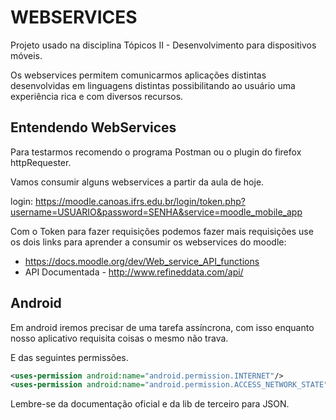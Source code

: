 # WEBSERVICES

Projeto usado na disciplina Tópicos II - Desenvolvimento para dispositivos móveis.

Os webservices permitem comunicarmos aplicações distintas desenvolvidas em linguagens distintas possibilitando ao usuário uma experiência rica e com diversos recursos.



## Entendendo WebServices

Para testarmos recomendo o programa Postman ou o plugin do firefox httpRequester.

Vamos consumir alguns webservices a partir da aula de hoje.

login: https://moodle.canoas.ifrs.edu.br/login/token.php?username=USUARIO&password=SENHA&service=moodle_mobile_app


Com o Token para fazer requisições podemos fazer mais requisições use os dois links para aprender a consumir os webservices do moodle:
- https://docs.moodle.org/dev/Web_service_API_functions
- API Documentada - http://www.refineddata.com/api/

## Android

Em android iremos precisar de uma tarefa assíncrona, com isso enquanto nosso aplicativo requisita coisas o mesmo não trava.

E das seguintes permissões.

```xml
<uses-permission android:name="android.permission.INTERNET"/>
<uses-permission android:name="android.permission.ACCESS_NETWORK_STATE"/>
```

Lembre-se da documentação oficial e da lib de terceiro para JSON.
